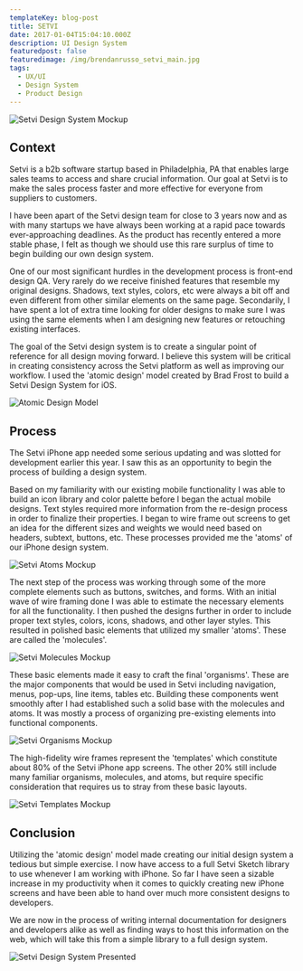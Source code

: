 ```yaml
---
templateKey: blog-post
title: SETVI
date: 2017-01-04T15:04:10.000Z
description: UI Design System
featuredpost: false
featuredimage: /img/brendanrusso_setvi_main.jpg
tags:
  - UX/UI
  - Design System
  - Product Design
---
```

![Setvi Design System Mockup](//a.storyblok.com/f/52110/1800x1200/f3e7b525a9/brendanrusso_setvi_main.jpg)

## Context
Setvi is a b2b software startup based in Philadelphia, PA that enables large sales teams to access and share crucial information. Our goal at Setvi is to make the sales process faster and more effective for everyone from suppliers to customers.

I have been apart of the Setvi design team for close to 3 years now and as with many startups we have always been working at a rapid pace towards ever-approaching deadlines. As the product has recently entered a more stable phase, I felt as though we should use this rare surplus of time to begin building our own design system. 

One of our most significant hurdles in the development process is front-end design QA. Very rarely do we receive finished features that resemble my original designs. Shadows, text styles, colors, etc were always a bit off and even different from other similar elements on the same page. Secondarily, I have spent a lot of extra time looking for older designs to make sure I was using the same elements when I am designing new features or retouching existing interfaces.

The goal of the Setvi design system is to create a singular point of reference for all design moving forward. I believe this system will be critical in creating consistency across the Setvi platform as well as improving our workflow. I used the 'atomic design' model created by Brad Frost to build a Setvi Design System for iOS.

![Atomic Design Model](//a.storyblok.com/f/52110/2000x502/d818df32df/brendanrusso_setvi_atomicdesign.jpeg)

## Process
The Setvi iPhone app needed some serious updating and was slotted for development earlier this year. I saw this as an opportunity to begin the process of building a design system. 

Based on my familiarity with our existing mobile functionality I was able to build an icon library and color palette before I began the actual mobile designs. Text styles required more information from the re-design process in order to finalize their properties. I began to wire frame out screens to get an idea for the different sizes and weights we would need based on headers, subtext, buttons, etc. These processes provided me the 'atoms' of our iPhone design system.

![Setvi Atoms Mockup](//a.storyblok.com/f/52110/1080x583/5d2b80f2fa/brendanrusso_setvi_atoms.jpg)

The next step of the process was working through some of the more complete elements such as buttons, switches, and forms. With an initial wave of wire framing done I was able to estimate the necessary elements for all the functionality. I then pushed the designs further in order to include proper text styles, colors, icons, shadows, and other layer styles. This resulted in polished basic elements that utilized my smaller 'atoms'. These are called the 'molecules'.

![Setvi Molecules Mockup](//a.storyblok.com/f/52110/1080x583/8a0491acda/brendanrusso_setvi_molecules.jpg)

These basic elements made it easy to craft the final 'organisms'. These are the major components that would be used in Setvi including navigation, menus, pop-ups, line items, tables etc. Building these components went smoothly after I had established such a solid base with the molecules and atoms. It was mostly a process of organizing pre-existing elements into functional components. 

![Setvi Organisms Mockup](//a.storyblok.com/f/52110/1080x583/4cfee473e5/brendanrusso_setvi_organisms.jpg)

The high-fidelity wire frames represent the 'templates' which constitute about 80% of the Setvi iPhone app screens. The other 20% still include many familiar organisms, molecules, and atoms, but require specific consideration that requires us to stray from these basic layouts.

![Setvi Templates Mockup](//a.storyblok.com/f/52110/1080x583/c72aeddb6c/brendanrusso_setvi_templates.jpg)

## Conclusion
Utilizing the 'atomic design' model made creating our initial design system a tedious but simple exercise. I now have access to a full Setvi Sketch library to use whenever I am working with iPhone. So far I have seen a sizable increase in my productivity when it comes to quickly creating new iPhone screens and have been able to hand over much more consistent designs to developers. 

We are now in the process of writing internal documentation for designers and developers alike as well as finding ways to host this information on the web, which will take this from a simple library to a full design system. 

![Setvi Design System Presented](//a.storyblok.com/f/52110/1920x1036/1d9538ac80/brendanrusso_setvi_designsystem.jpg)
